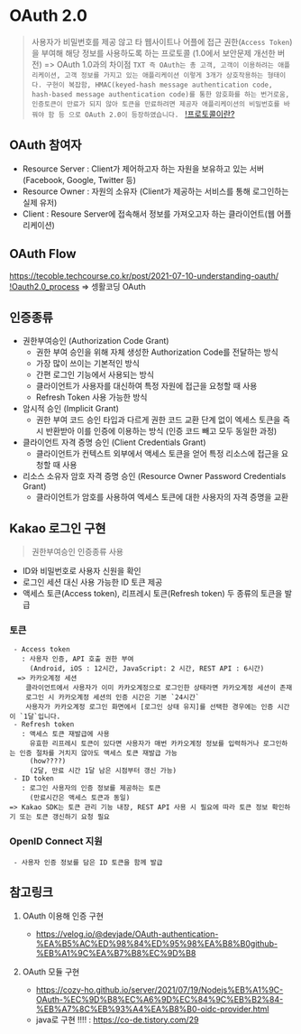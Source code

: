 # OAuth 2.0
 > 사용자가 비밀번호를 제공 않고 타 웹사이트나 어플에 접근 권한(`Access Token`)을 부여해 해당 정보를 사용하도록 하는 프로토콜
   (1.0에서 보안문제 개선한 버전)
    => OAuth 1.0과의 차이점
    ```TXT
      즉 OAuth는 총 고객, 고객이 이용하려는 애플리케이션, 고객 정보를 가지고 있는 애플리케이션 이렇게 3개가 상호작용하는 형태이다.
      구현이 복잡함,
      HMAC(keyed-hash message authentication code, hash-based message authentication code)를 통한 암호화를 하는 번거로움,
      인증토큰이 만료가 되지 않아 토큰을 만료하려면 제공자 애플리케이션의 비밀번호를 바꿔야 함
      등 으로 OAuth 2.0이 등장하였습니다.
    ```
   [!프로토콜이란?](./%ED%94%84%EB%A1%9C%ED%86%A0%EC%BD%9C.md)

## OAuth 참여자
  - Resource Server : Client가 제어하고자 하는 자원을 보유하고 있는 서버
    (Facebook, Google, Twitter 등)
  - Resource Owner : 자원의 소유자
    (Client가 제공하는 서비스를 통해 로그인하는 실제 유저)
  - Client : Resoure Server에 접속해서 정보를 가져오고자 하는 클라이언트(웹 어플리케이션)

## OAuth Flow
  https://tecoble.techcourse.co.kr/post/2021-07-10-understanding-oauth/
  [!Oauth2.0_process](./README_images/oauth2.0-process.png)
  => 셍활코딩 OAuth 

## 인증종류
  - 권한부여승인 (Authorization Code Grant)
     - 권한 부여 승인을 위해 자체 생성한 Authorization Code를 전달하는 방식
     - 가장 많이 쓰이는 기본적인 방식
     - 간편 로그인 기능에서 사용되는 방식
     - 클라이언트가 사용자를 대신하여 특정 자원에 접근을 요청할 때 사용
     - Refresh Token 사용 가능한 방식
  - 암시적 승인 (Implicit Grant)
     - 권한 부여 코드 승인 타입과 다르게 권한 코드 교환 단계 없이 엑세스 토큰을 즉시 반환받아 이를 인증에 이용하는 방식
       (인증 코드 빼고 모두 동일한 과정)
  - 클라이언트 자격 증명 승인 (Client Credentials Grant)
     - 클라이언트가 컨텍스트 외부에서 액세스 토큰을 얻어 특정 리소스에 접근을 요청할 때 사용
  - 리소스 소유자 암호 자격 증명 승인 (Resource Owner Password Credentials Grant)
     - 클라이언트가 암호를 사용하여 엑세스 토큰에 대한 사용자의 자격 증명을 교환

## Kakao 로그인 구현
  > 권한부여승인 인증종류 사용

  - ID와 비밀번호로 사용자 신원을 확인
  - 로그인 세션 대신 사용 가능한 ID 토큰 제공 
  - 액세스 토큰(Access token), 리프레시 토큰(Refresh token) 두 종류의 토큰을 발급

  ### 토큰
     - Access token
       : 사용자 인증, API 호출 권한 부여
         (Android, iOS : 12시간, JavaScript: 2 시간, REST API : 6시간)
      => 카카오계정 세션
        클라이언트에서 사용자가 이미 카카오계정으로 로그인한 상태라면 카카오계정 세션이 존재
        로그인 시 카카오계정 세션의 인증 시간은 기본 `24시간`
        사용자가 카카오계정 로그인 화면에서 [로그인 상태 유지]를 선택한 경우에는 인증 시간이 `1달`입니다.
     - Refresh token
       : 액세스 토큰 재발급에 사용
         유효한 리프레시 토큰이 있다면 사용자가 매번 카카오계정 정보를 입력하거나 로그인하는 인증 절차를 거치지 않아도 액세스 토큰 재발급 가능
         (how????)
         (2달, 만료 시간 1달 남은 시점부터 갱신 가능)
     - ID token
       : 로그인 사용자의 인증 정보를 제공하는 토큰
         (만료시간은 액세스 토큰과 동일)
    => Kakao SDK는 토큰 관리 기능 내장, REST API 사용 시 필요에 따라 토큰 정보 확인하기 또는 토큰 갱신하기 요청 필요

  ### OpenID Connect 지원
     - 사용자 인증 정보를 담은 ID 토큰을 함께 발급




## 참고링크
  1. OAuth 이용해 인증 구현
     - https://velog.io/@devjade/OAuth-authentication-%EA%B5%AC%ED%98%84%ED%95%98%EA%B8%B0github-%EB%A1%9C%EA%B7%B8%EC%9D%B8

  2. OAuth 모듈 구현
     - https://cozy-ho.github.io/server/2021/07/19/Nodejs%EB%A1%9C-OAuth-%EC%9D%B8%EC%A6%9D%EC%84%9C%EB%B2%84-%EB%A7%8C%EB%93%A4%EA%B8%B0-oidc-provider.html
     - java로 구현 !!!! : https://co-de.tistory.com/29
